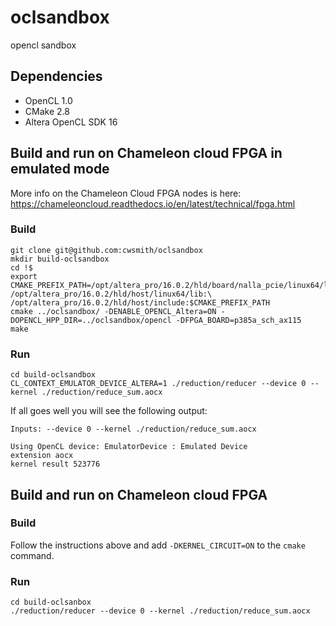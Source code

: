 # oclsandbox
opencl sandbox

## Dependencies

- OpenCL 1.0
- CMake 2.8
- Altera OpenCL SDK 16

## Build and run on Chameleon cloud FPGA in emulated mode

More info on the Chameleon Cloud FPGA nodes is here:
https://chameleoncloud.readthedocs.io/en/latest/technical/fpga.html

### Build

```
git clone git@github.com:cwsmith/oclsandbox
mkdir build-oclsandbox
cd !$
export CMAKE_PREFIX_PATH=/opt/altera_pro/16.0.2/hld/board/nalla_pcie/linux64/lib:\
/opt/altera_pro/16.0.2/hld/host/linux64/lib:\
/opt/altera_pro/16.0.2/hld/host/include:$CMAKE_PREFIX_PATH
cmake ../oclsandbox/ -DENABLE_OPENCL_Altera=ON -DOPENCL_HPP_DIR=../oclsandbox/opencl -DFPGA_BOARD=p385a_sch_ax115
make
```

### Run

```
cd build-oclsandbox
CL_CONTEXT_EMULATOR_DEVICE_ALTERA=1 ./reduction/reducer --device 0 --kernel ./reduction/reduce_sum.aocx
```

If all goes well you will see the following output:

```
Inputs: --device 0 --kernel ./reduction/reduce_sum.aocx 

Using OpenCL device: EmulatorDevice : Emulated Device
extension aocx
kernel result 523776
```

## Build and run on Chameleon cloud FPGA

### Build

Follow the instructions above and add `-DKERNEL_CIRCUIT=ON` to the `cmake` command.

### Run

```
cd build-oclsanbox
./reduction/reducer --device 0 --kernel ./reduction/reduce_sum.aocx
```
